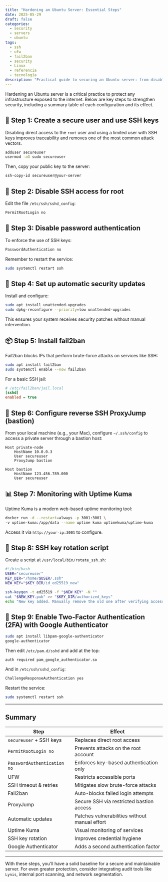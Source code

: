 ```yaml
---
title: "Hardening an Ubuntu Server: Essential Steps"
date: 2025-05-29
draft: false
categories:
  - security
  - servers
  - ubuntu
tags: 
  - ssh
  - ufw
  - fail2ban
  - security
  - Linux
  - referencia
  - tecnología
description: "Practical guide to securing an Ubuntu server: from disabling root access to setting up reverse ProxyJump and two-factor authentication."
---
```


Hardening an Ubuntu server is a critical practice to protect any infrastructure exposed to the internet. Below are key steps to strengthen security, including a summary table of each configuration and its effect.

## 🔐 Step 1: Create a secure user and use SSH keys

Disabling direct access to the `root` user and using a limited user with SSH keys improves traceability and removes one of the most common attack vectors.

```bash
adduser secureuser
usermod -aG sudo secureuser
```

Then, copy your public key to the server:

```bash
ssh-copy-id secureuser@your-server
```

## 🔐 Step 2: Disable SSH access for root

Edit the file `/etc/ssh/sshd_config`:

```bash
PermitRootLogin no
```

## 🔐 Step 3: Disable password authentication

To enforce the use of SSH keys:

```bash
PasswordAuthentication no
```

Remember to restart the service:

```bash
sudo systemctl restart ssh
```

## 🔁 Step 4: Set up automatic security updates

Install and configure:

```bash
sudo apt install unattended-upgrades
sudo dpkg-reconfigure --priority=low unattended-upgrades
```

This ensures your system receives security patches without manual intervention.

## 📦 Step 5: Install fail2ban

Fail2ban blocks IPs that perform brute-force attacks on services like SSH:

```bash
sudo apt install fail2ban
sudo systemctl enable --now fail2ban
```

For a basic SSH jail:

```ini
# /etc/fail2ban/jail.local
[sshd]
enabled = true
```

## 🔄 Step 6: Configure reverse SSH ProxyJump (bastion)

From your local machine (e.g., your Mac), configure `~/.ssh/config` to access a private server through a bastion host:

```ssh
Host private-node
    HostName 10.0.0.3
    User secureuser
    ProxyJump bastion

Host bastion
    HostName 123.456.789.000
    User secureuser
```

## 📊 Step 7: Monitoring with Uptime Kuma

Uptime Kuma is a modern web-based uptime monitoring tool:

```bash
docker run -d --restart=always -p 3001:3001 \
-v uptime-kuma:/app/data --name uptime kuma uptimekuma/uptime-kuma
```

Access it via `http://your-ip:3001` to configure.

## 📜 Step 8: SSH key rotation script

Create a script at `/usr/local/bin/rotate_ssh.sh`:

```bash
#!/bin/bash
USER="secureuser"
KEY_DIR="/home/$USER/.ssh"
NEW_KEY="$KEY_DIR/id_ed25519_new"

ssh-keygen -t ed25519 -f "$NEW_KEY" -N ""
cat "$NEW_KEY.pub" >> "$KEY_DIR/authorized_keys"
echo "New key added. Manually remove the old one after verifying access."
```

## 🔐 Step 9: Enable Two-Factor Authentication (2FA) with Google Authenticator

```bash
sudo apt install libpam-google-authenticator
google-authenticator
```

Then edit `/etc/pam.d/sshd` and add at the top:

```
auth required pam_google_authenticator.so
```

And in `/etc/ssh/sshd_config`:

```bash
ChallengeResponseAuthentication yes
```

Restart the service:

```bash
sudo systemctl restart ssh
```

---

## Summary

| Step                          | Effect                                                     |
|-------------------------------|-------------------------------------------------------------|
| `secureuser` + SSH keys       | Replaces direct root access                                |
| `PermitRootLogin no`          | Prevents attacks on the root account                       |
| `PasswordAuthentication no`   | Enforces key-based authentication only                     |
| UFW                           | Restricts accessible ports                                 |
| SSH timeout & retries         | Mitigates slow brute-force attacks                         |
| Fail2ban                      | Auto-blocks failed login attempts                          |
| ProxyJump                     | Secure SSH via restricted bastion access                   |
| Automatic updates             | Patches vulnerabilities without manual effort              |
| Uptime Kuma                   | Visual monitoring of services                              |
| SSH key rotation              | Improves credential hygiene                                |
| Google Authenticator          | Adds a second authentication factor                        |

---

With these steps, you'll have a solid baseline for a secure and maintainable server. For even greater protection, consider integrating audit tools like `Lynis`, internal port scanning, and network segmentation.